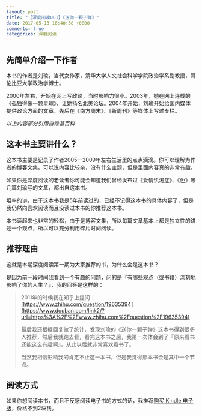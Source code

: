 ```yaml
---
layout: post
title: "【深度阅读001】《送你一颗子弹》"
date: 2017-05-13 16:40:58 +0800
comments: true
categories: 深度阅读
---
```

## 先简单介绍一下作者

本书的作者是刘瑜，当代女作家，清华大学人文社会科学学院政治学系副教授，哥伦比亚大学政治学博士。

2000年左右，开始在网上写政论，当时影响力很小。2003年，她在网上连载的《孤独得像一颗星球》，让她扬名北美论坛。2004年开始，刘瑜开始给国内媒体提供政论方面的文章，先后在《南方周末》、《新周刊》等媒体上写过专栏。

*以上内容部分引用自维基百科*

<!--more-->

## 这本书主要讲什么？

这本书主要是记录了作者2005—2009年左右生活里的点点滴滴。你可以理解为作者的博客文集。可以说内容比较杂，没有什么主题，但是里面内容真的非常有趣。

如果你是深度阅读的老读者你可能会知道我们曾经发布过《爱情饥渴症》、《色》等几篇刘瑜写的文章，都出自这本书。

坦率的讲，由于这本书我是5年前读过的，已经不记得这本书的具体内容了，但是我仍然向喜欢阅读而且没读过本书的你推荐这本书。

本书读起来也非常的轻松，由于是博客文集，所以每篇文章基本上都是独立性的讲述一个观点，所以可以充分利用碎片时间阅读。

## 推荐理由

这就是本期深度阅读第一期为大家推荐的书，为什么会是这本书？

是因为前一段时间我看到一个有趣的问题，问的是『有哪些观点（或书籍）深刻地影响了你的人生？』，我的回答是这样的：

> 2011年的时候我在知乎上提问：[https://www.zhihu.com/question/19635394](https://www.douban.com/link2/?url=https%3A%2F%2Fwww.zhihu.com%2Fquestion%2F19635394)
>
> 最后我还根据回复做了统计，发现刘瑜的《送你一颗子弹》这本书得到很多人推荐，然后我就跑去看，看完这本书之后，我第一次体会到了『原来看书还能这么有趣啊』，从此以后就非常喜欢看书了。
>
> 当然我相信影响我的肯定不止这一本书，但是我觉得那本书会是其中一个节点。

## 阅读方式

如果你想阅读本书，而且不反感阅读电子书的方式的话，我推荐[购买 Kindle 电子版](https://www.amazon.cn/dp/B00JF0L5NM/?ie=UTF8&tag=forecho0c-23)，价格不到2块钱。

